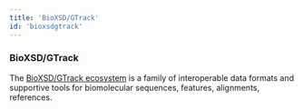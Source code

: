 ```yaml
---
title: 'BioXSD/GTrack'
id: 'bioxsdgtrack'
---
```

### BioXSD/GTrack
The [BioXSD/GTrack ecosystem](http://bioxsd.org) is a family of interoperable data formats and supportive tools for biomolecular sequences, features, alignments, references.
